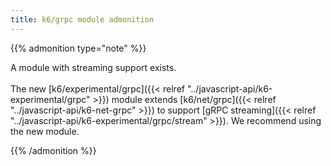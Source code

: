 ```yaml
---
title: k6/grpc module admonition
---
```


{{% admonition type="note" %}}

A module with streaming support exists.
<br>
<br>
The new [k6/experimental/grpc]({{< relref "../javascript-api/k6-experimental/grpc" >}}) module extends [k6/net/grpc]({{< relref "../javascript-api/k6-net-grpc" >}}) to support [gRPC streaming]({{< relref "../javascript-api/k6-experimental/grpc/stream" >}}). We recommend using the new module.

{{% /admonition %}}
